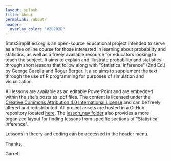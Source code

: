 ```yaml
---
layout: splash
title: About
permalink: /about/
header:
  overlay_color: "#2B2B2D"
---
```


StatsSimplified.org is an open-source educational project intended to serve as a free online course for those interested in learning about probability and statistics, as well as a freely available resource for educators looking to teach the subject. It aims to explain and illustrate probability and statistics through short lessons that follow along with "Statistical Inference" (2nd Ed.) by George Casella and Roger Berger.  It also aims to supplement the text through the use of R programming for purposes of simulation and visualization.

All lessons are available as an editable PowerPoint and are embedded within the site's posts as .pdf files.  The content is licensed under the [Creative Commons Attribution 4.0 International License](https://creativecommons.org/licenses/by/4.0/) and can be freely altered and redistributed.  All project assets are hosted in a GitHub repository located [here](https://github.com/garrett-ordner/Stats-Simplified-Jekyll).  The [lesson_nav folder](https://github.com/garrett-ordner/Stats-Simplified-Jekyll/tree/master/lesson_nav) also provides a more organized layout for finding lessons from specific sections of "Statistical Inference".

Lessons in theory and coding can be accessed in the header menu.

Thanks,

Garrett
